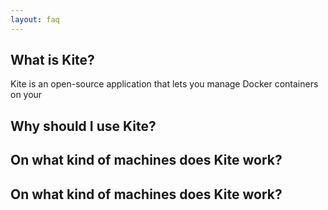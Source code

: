 ```yaml
---
layout: faq
---
```


## What is Kite?

Kite is an open-source application that lets you manage Docker containers on your 

## Why should I use Kite?

## On what kind of machines does Kite work?

## On what kind of machines does Kite work?

